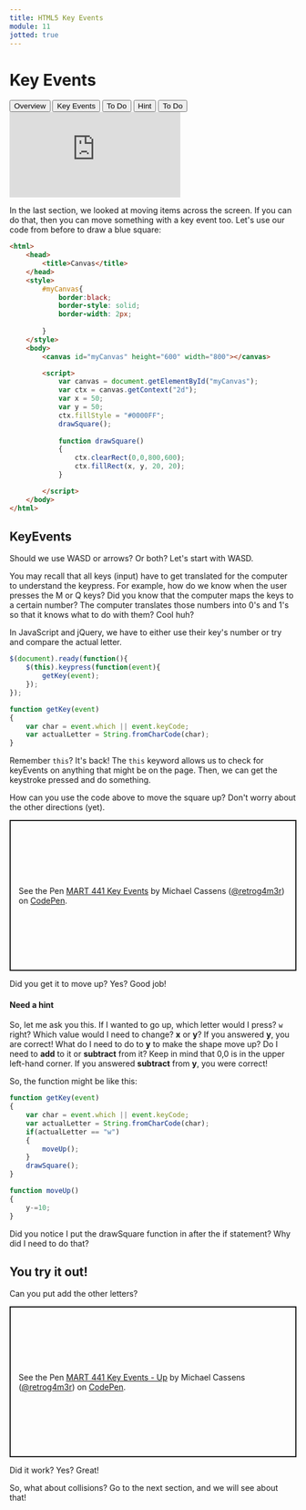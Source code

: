 ```yaml
---
title: HTML5 Key Events
module: 11
jotted: true
---
```


# Key Events

<div class="tab">
  <button class="tablinks active" onclick="openTab(event, 'Overview')">Overview</button>
  <button class="tablinks" onclick="openTab(event, 'keyevents')">Key Events</button>
  <button class="tablinks" onclick="openTab(event, 'todo')">To Do</button>
  <button class="tablinks" onclick="openTab(event, 'hint')">Hint</button>
  <button class="tablinks" onclick="openTab(event, 'todo2')">To Do</button>
  
</div>
<div id="Overview" class="tabcontent" style="display:block">
<div class="tabhtml" markdown="1">

<div class="embed-responsive embed-responsive-16by9"><iframe class="embed-responsive-item" src="https://www.youtube.com/embed/SkXtDH2aGwI" frameborder="0" allowfullscreen></iframe></div>

In the last section, we looked at moving items across the screen. If you can do that, then you can move something with a key event too. Let's use our code from before to draw a blue square:

```html
<html>
    <head>
        <title>Canvas</title>
    </head>
    <style>
        #myCanvas{
            border:black;
            border-style: solid;
            border-width: 2px;
            
        }
    </style>
    <body>
        <canvas id="myCanvas" height="600" width="800"></canvas>

        <script>
            var canvas = document.getElementById("myCanvas");
            var ctx = canvas.getContext("2d");
            var x = 50;
            var y = 50;
            ctx.fillStyle = "#0000FF";
            drawSquare();
            
            function drawSquare()
            {
                ctx.clearRect(0,0,800,600);
                ctx.fillRect(x, y, 20, 20);
            }

        </script>
    </body>
</html>
```

</div>
</div>

<div id="keyevents" class="tabcontent">
<div class="tabhtml" markdown="1">

## KeyEvents

Should we use WASD or arrows?  Or both?  Let's start with WASD.

You may recall that all keys (input) have to get translated for the computer to understand the keypress.  For example, how do we know when the user presses the M or Q keys? Did you know that the computer maps the keys to a certain number? The computer translates those numbers into 0's and 1's so that it knows what to do with them?  Cool huh?

In JavaScript and jQuery, we have to either use their key's number or try and compare the actual letter.

```javascript
$(document).ready(function(){
    $(this).keypress(function(event){
        getKey(event);
    });
});

function getKey(event)
{
    var char = event.which || event.keyCode;
    var actualLetter = String.fromCharCode(char);
}
```

Remember `this`?  It's back!  The `this` keyword allows us to check for keyEvents on anything that might be on the page.  Then, we can get the keystroke pressed and do something.

</div>
</div>

<div id="todo" class="tabcontent">
<div class="tabhtml" markdown="1">

How can you use the code above to move the square up?  Don't worry about the other directions (yet).

<p class="codepen" data-height="600" data-theme-id="light" data-default-tab="js,result" data-user="retrog4m3r" data-slug-hash="NWbeJgo" style="height: 265px; box-sizing: border-box; display: flex; align-items: center; justify-content: center; border: 2px solid; margin: 1em 0; padding: 1em;" data-pen-title="MART 441 Key Events">
  <span>See the Pen <a href="https://codepen.io/retrog4m3r/pen/NWbeJgo">
  MART 441 Key Events</a> by Michael Cassens (<a href="https://codepen.io/retrog4m3r">@retrog4m3r</a>)
  on <a href="https://codepen.io">CodePen</a>.</span>
</p>
<script async src="https://cpwebassets.codepen.io/assets/embed/ei.js"></script>
Did you get it to move up? Yes?  Good job!

</div>
</div>

<div id="hint" class="tabcontent">
<div class="tabhtml" markdown="1">

#### Need a hint

So, let me ask you this. If I wanted to go up, which letter would I press?  `w` right?  Which value would I need to change? **x** or **y**?  If you answered **y**, you are correct!  What do I need to do to **y** to make the shape move up?  Do I need to **add** to it or **subtract** from it?  Keep in mind that 0,0 is in the upper left-hand corner.  If you answered **subtract** from **y**, you were correct!

So, the function might be like this:

```javascript
function getKey(event)
{
    var char = event.which || event.keyCode;
    var actualLetter = String.fromCharCode(char);
    if(actualLetter == "w")
    {
        moveUp();
    }
    drawSquare();
}

function moveUp()
{
    y-=10;
}
```
Did you notice I put the drawSquare function in after the if statement?  Why did I need to do that?

</div>
</div>

<div id="todo2" class="tabcontent">
<div class="tabhtml" markdown="1">

## You try it out!

Can you put add the other letters? 

<p class="codepen" data-height="600" data-theme-id="light" data-default-tab="js,result" data-user="retrog4m3r" data-slug-hash="gOLZEGj" style="height: 265px; box-sizing: border-box; display: flex; align-items: center; justify-content: center; border: 2px solid; margin: 1em 0; padding: 1em;" data-pen-title="MART 441 Key Events - Up">
  <span>See the Pen <a href="https://codepen.io/retrog4m3r/pen/gOLZEGj">
  MART 441 Key Events - Up</a> by Michael Cassens (<a href="https://codepen.io/retrog4m3r">@retrog4m3r</a>)
  on <a href="https://codepen.io">CodePen</a>.</span>
</p>
<script async src="https://cpwebassets.codepen.io/assets/embed/ei.js"></script>

Did it work? Yes? Great!

So, what about collisions?  Go to the next section, and we will see about that!
</div>
</div>

